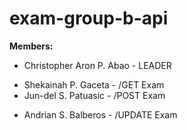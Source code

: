 # exam-group-b-api

**Members:** 
+ Christopher Aron P. Abao - LEADER
- Shekainah P. Gaceta - /GET Exam
- Jun-del S. Patuasic - /POST Exam
* Andrian S. Balberos - /UPDATE Exam
